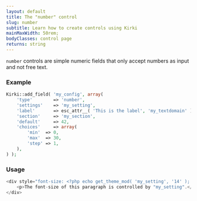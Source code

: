 ```yaml
---
layout: default
title: The "number" control
slug: number
subtitle: Learn how to create controls using Kirki
mainMaxWidth: 50rem;
bodyClasses: control page
returns: string
---
```


`number` controls are simple numeric fields that only accept numbers as input and not free text.

### Example

```php
Kirki::add_field( 'my_config', array(
	'type'        => 'number',
	'settings'    => 'my_setting',
	'label'       => esc_attr__( 'This is the label', 'my_textdomain' ),
	'section'     => 'my_section',
	'default'     => 42,
	'choices'     => array(
		'min'  => 0,
		'max'  => 30,
		'step' => 1,
	),
) );
```

### Usage

```php
<div style="font-size: <?php echo get_theme_mod( 'my_setting', '14' ); ?>px">
	<p>The font-size of this paragraph is controlled by "my_setting".</p>
</div>
```
